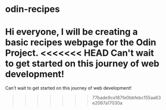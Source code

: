 # odin-recipes
Hi everyone, I will be creating a basic recipes webpage for the Odin Project.
<<<<<<< HEAD
Can't wait to get started on this journey of web development!
=======
Can't wait to get started on this journey of web development!
>>>>>>> 77bade9ce187fe0bbfebc155aa63e2067a17030a
